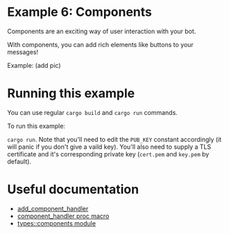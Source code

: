 # Example 6: Components

Components are an exciting way of user interaction with your bot. 

With components, you can add rich elements like buttons to your messages!

Example: (add pic)

# Running this example
You can use regular `cargo build` and `cargo run` commands.

To run this example:

`cargo run`. Note that you'll need to edit the `PUB_KEY` constant accordingly (it will panic if you don't give a vaild key).
You'll also need to supply a TLS certificate and it's corresponding private key (`cert.pem` and `key.pem` by default).

# Useful documentation
- [add_component_handler](https://docs.rs/rusty_interaction/latest/rusty_interaction/handler/struct.InteractionHandler.html#method.add_component_handle) 
- [component_handler proc macro](https://docs.rs/rusty_interaction/latest/rusty_interaction/attr.component_handler.html)
- [types::components module](https://docs.rs/rusty_interaction/latest/rusty_interaction/types/components/index.html)
